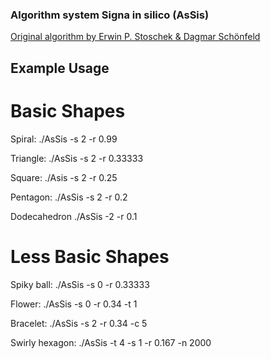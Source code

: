 ### Algorithm system Signa in silico (AsSis)
[Original algorithm by Erwin P. Stoschek & Dagmar Schönfeld](https://www.algorithmicschannel-dresden-guilin.net/wordpress/wp-content/uploads/Signa-in-silico.pdf)

## Example Usage
# Basic Shapes
Spiral: ./AsSis -s 2 -r 0.99

Triangle: ./AsSis -s 2 -r 0.33333

Square: ./Asis -s 2 -r 0.25

Pentagon: ./AsSis -s 2 -r 0.2

Dodecahedron ./AsSis -2 -r 0.1

# Less Basic Shapes
Spiky ball: ./AsSis -s 0 -r 0.33333

Flower: ./AsSis -s 0 -r 0.34 -t 1

Bracelet: ./AsSis -s 2 -r 0.34 -c 5

Swirly hexagon: ./AsSis -t 4 -s 1 -r 0.167 -n 2000

